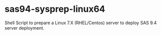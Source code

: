 # sas94-sysprep-linux64
Shell Script to prepare a Linux 7.X (RHEL/Centos) server to deploy SAS 9.4 server deployment.
